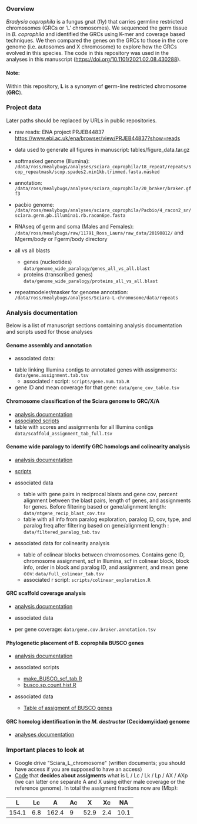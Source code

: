 ### Overview

*Bradysia coprophila* is a fungus gnat (fly) that carries germline restricted chromosomes (GRCs or 'L' chromosomes). We sequenced the germ tissue in *B. coprophila* and identified the GRCs using K-mer and coverage based techniques. We then compared the genes on the GRCs to those in the core genome (i.e. autosomes and X chromosome) to explore how the GRCs evolved in this species. The code in this repository was used in the analyses in this manuscript (https://doi.org/10.1101/2021.02.08.430288).

#### Note:
Within this repository, **L** is a synonym of **g**erm-line **r**estricted **c**hromosome (**GRC**).

### Project data

Later paths should be replaced by URLs in public repositories.

- raw reads: ENA project PRJEB44837 https://www.ebi.ac.uk/ena/browser/view/PRJEB44837?show=reads
- data used to generate all figures in manuscript: tables/figure_data.tar.gz




- softmasked genome (Illumina): `/data/ross/mealybugs/analyses/sciara_coprophila/18_repeat/repeats/Scop_repeatmask/scop.spades2.min1kb.trimmed.fasta.masked`
- annotation: `/data/ross/mealybugs/analyses/sciara_coprophila/20_braker/braker.gff3`
- pacbio genome: `/data/ross/mealybugs/analyses/sciara_coprophila/Pacbio/4_racon2_sr/sciara.germ.pb.illumina1.rb.racon6pe.fasta`
- RNAseq of germ and soma (Males and Females):
`/data/ross/mealybugs/raw/11791_Ross_Laura/raw_data/20190812/` and Mgerm/body or Fgerm/body directory
- all vs all blasts
  - genes (nucleotides) `data/genome_wide_paralogy/genes_all_vs_all.blast`
  - proteins (transcribed genes) `data/genome_wide_paralogy/proteins_all_vs_all.blast`
- repeatmodeler/masker for genome annotation:
`/data/ross/mealybugs/analyses/Sciara-L-chromosome/data/repeats`

### Analysis documentation

Below is a list of manuscript sections containing analysis documentation and scripts used for those analyses

#### Genome assembly and annotation
  - associated data:
  * table linking Illumina contigs to annotated genes with assignments: `data/gene.assignment.tab.tsv`
    - associated r script: `scripts/gene.num.tab.R`
  * gene ID and mean coverage for that gene: `data/gene_cov_table.tsv`

#### Chromosome classification of the Sciara genome to GRC/X/A
  - [analysis documentation](analyses/assigment-of-L-X-A.md)
  - [associated scripts](scripts/kmer-assigment-of-L-X-A)
  - table with scores and assignments for all Illumina contigs
      `data/scaffold_assignment_tab_full.tsv`
      
#### Genome wide paralogy to identify GRC homologs and colinearity analysis
  - [analysis documentation](analyses/genome_wide_paralogy.md)


  - [scripts](scripts/paralog_divergence_prelim_analysis.R)
  - associated data
    * table with gene pairs in reciprocal blasts and gene cov, percent alignment between the blast pairs, length of genes, and assignments for genes. Before filtering based or gene/alignment length:  `data/ntgene_recip_blast_cov.tsv`
    * table with all info from paralog exploration, paralog ID, cov, type, and paralog freq after filtering based on gene/alignment length :  `data/filtered_paralog_tab.tsv`

  - associated data for colinearity analysis
    * table of colinear blocks between chromosomes. Contains gene ID, chromosome assignment, scf in Illumina, scf in colinear block, block info, order in block and paralog ID, and assignment, and mean gene cov: `data/full_colinear_tab.tsv`
    - associated r script: `scripts/colinear_exploration.R`

#### GRC scaffold coverage analysis
  - [analysis documentation](analyses/cov_L_genes.md)


  - associated data
   * per gene coverage: `data/gene.cov.braker.annotation.tsv`

#### Phylogenetic placement of B. coprophila BUSCO genes
  - [analysis documentation](analyses/Phylogeny_GRC_AX_paralogs_wBUSCO_IQtree.md)


  - associated scripts
      * [make_BUSCO_scf_tab.R](scripts/make_BUSCO_scf_tab.R)
      * [busco.sp.count.hist.R](scripts/busco.sp.count.hist.R)
  - associated data
      * [Table of assigment of BUSCO genes](tables/BUSCO_assigned.tsv)

#### GRC homolog identification in the _M. destructor_ (Cecidomyiidae) genome

  - [analyses documentation](analyses/GRC_homology_to_Mdestructor_vs_core_genome.md)


### Important places to look at

  - Google drive "Sciara_L_chromosome" (written documents; you should have access if you are supposed to have an access)
  - [Code](https://github.com/RossLab/Sciara-L-chromosome/blob/master/scripts/kmer-assigment-of-L-X-A/L-assignment.R#L28-L30) that **decides about assigments** what is L / Lc / Lk / Lp / AX / AXp (we can latter one separate A and X using either male coverage or the reference genome). In total the assigment fractions now are (Mbp):

  |    L    |    Lc    |    A    |    Ac    |    X    |    Xc    |    NA    |
  | ------- | -------- | ------- | -------- | ------- | -------- | -------- |
  | 154.1   |  6.8     |  162.4  |  9       |  52.9   |  2.4     |  10.1    |

